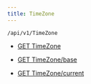 ```yaml
---
title: TimeZone
---
```


```http
/api/v1/TimeZone
```




* [GET TimeZone](v1TimeZone_GetTimeZonesArchive.md)

* [GET TimeZone/base](v1TimeZone_GetBaseTimeZone.md)

* [GET TimeZone/current](v1TimeZone_GetCurrentTimeZone.md)